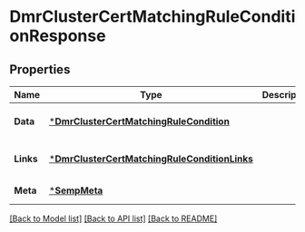 # DmrClusterCertMatchingRuleConditionResponse

## Properties
Name | Type | Description | Notes
------------ | ------------- | ------------- | -------------
**Data** | [***DmrClusterCertMatchingRuleCondition**](DmrClusterCertMatchingRuleCondition.md) |  | [optional] [default to null]
**Links** | [***DmrClusterCertMatchingRuleConditionLinks**](DmrClusterCertMatchingRuleConditionLinks.md) |  | [optional] [default to null]
**Meta** | [***SempMeta**](SempMeta.md) |  | [default to null]

[[Back to Model list]](../README.md#documentation-for-models) [[Back to API list]](../README.md#documentation-for-api-endpoints) [[Back to README]](../README.md)

